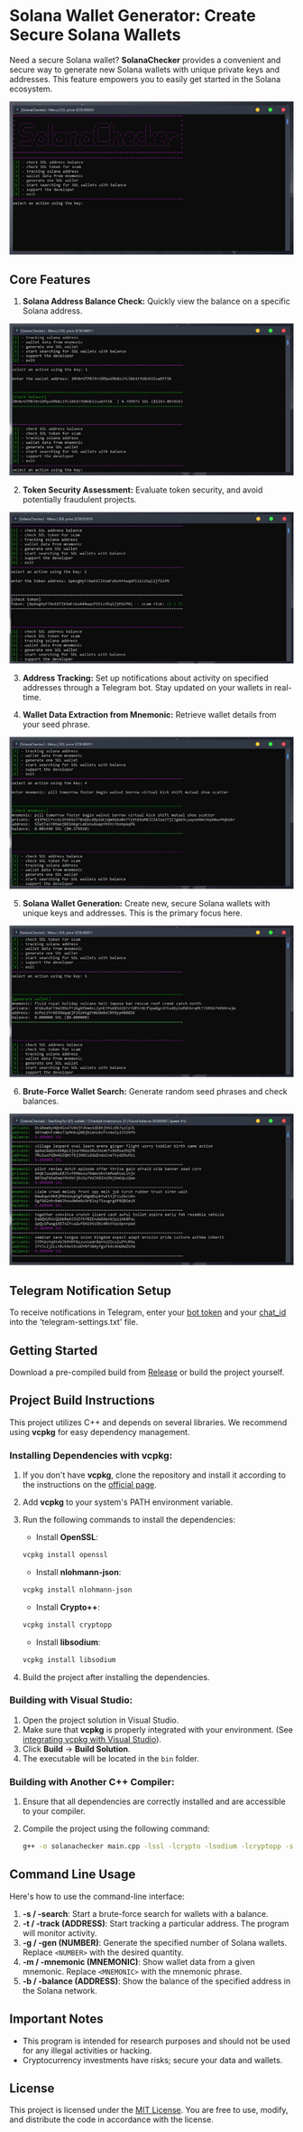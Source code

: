 # Solana Wallet Generator: Create Secure Solana Wallets

Need a secure Solana wallet? **SolanaChecker** provides a convenient and secure way to generate new Solana wallets with unique private keys and addresses. This feature empowers you to easily get started in the Solana ecosystem.

<p align="left">
    <img src="/patterns/terminal.webp" />
</p>

## Core Features

1.  **Solana Address Balance Check:** Quickly view the balance on a specific Solana address.

<p align="left">
    <img src="/patterns/gray.webp" />
</p>

2.  **Token Security Assessment:** Evaluate token security, and avoid potentially fraudulent projects.

<p align="left">
    <img src="/patterns/header.webp" />
</p>

3.  **Address Tracking:** Set up notifications about activity on specified addresses through a Telegram bot. Stay updated on your wallets in real-time.

4.  **Wallet Data Extraction from Mnemonic:** Retrieve wallet details from your seed phrase.

<p align="left">
    <img src="/patterns/element.webp" />
</p>

5.  **Solana Wallet Generation:** Create new, secure Solana wallets with unique keys and addresses. This is the primary focus here.

<p align="left">
    <img src="/patterns/divide.webp" />
</p>

6.  **Brute-Force Wallet Search:** Generate random seed phrases and check balances.

<p align="left">
    <img src="/patterns/margin.webp" />
</p>

## Telegram Notification Setup

To receive notifications in Telegram, enter your [bot token](https://core.telegram.org/bots/tutorial#obtain-your-bot-token) and your [chat_id](https://t.me/getmyid_bot) into the 'telegram-settings.txt' file.

## Getting Started

Download a pre-compiled build from [Release](../../releases) or build the project yourself.

## Project Build Instructions

This project utilizes C++ and depends on several libraries. We recommend using **vcpkg** for easy dependency management.

### Installing Dependencies with vcpkg:

1.  If you don't have **vcpkg**, clone the repository and install it according to the instructions on the [official page](https://github.com/microsoft/vcpkg).
2.  Add **vcpkg** to your system's PATH environment variable.
3.  Run the following commands to install the dependencies:

    -   Install **OpenSSL**:

    ```bash
    vcpkg install openssl
    ```

    -   Install **nlohmann-json**:

    ```bash
    vcpkg install nlohmann-json
    ```

    -   Install **Crypto++**:

    ```bash
    vcpkg install cryptopp
    ```

    -   Install **libsodium**:

    ```bash
    vcpkg install libsodium
    ```

4.  Build the project after installing the dependencies.

### Building with Visual Studio:

1.  Open the project solution in Visual Studio.
2.  Make sure that **vcpkg** is properly integrated with your environment. (See [integrating vcpkg with Visual Studio](https://github.com/microsoft/vcpkg#visual-studio)).
3.  Click **Build** -> **Build Solution**.
4.  The executable will be located in the `bin` folder.

### Building with Another C++ Compiler:

1.  Ensure that all dependencies are correctly installed and are accessible to your compiler.
2.  Compile the project using the following command:

    ```bash
    g++ -o solanachecker main.cpp -lssl -lcrypto -lsodium -lcryptopp -std=c++17
    ```

## Command Line Usage

Here's how to use the command-line interface:

1.  **-s / -search**: Start a brute-force search for wallets with a balance.
2.  **-t / -track (ADDRESS)**: Start tracking a particular address. The program will monitor activity.
3.  **-g / -gen (NUMBER)**: Generate the specified number of Solana wallets. Replace `<NUMBER>` with the desired quantity.
4.  **-m / -mnemonic (MNEMONIC)**: Show wallet data from a given mnemonic. Replace `<MNEMONIC>` with the mnemonic phrase.
5.  **-b / -balance (ADDRESS)**: Show the balance of the specified address in the Solana network.

## Important Notes

-   This program is intended for research purposes and should not be used for any illegal activities or hacking.
-   Cryptocurrency investments have risks; secure your data and wallets.

## License

This project is licensed under the [MIT License](/LICENSE). You are free to use, modify, and distribute the code in accordance with the license.